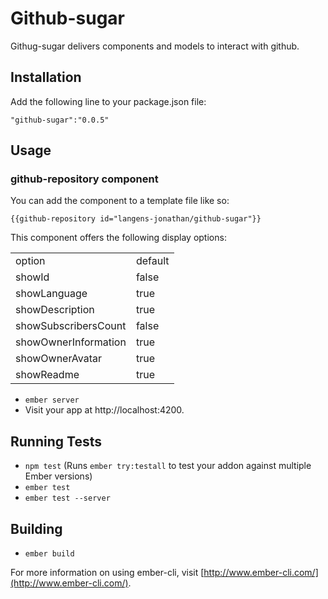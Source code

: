 # Github-sugar

Githug-sugar delivers components and models to interact with github.

## Installation

Add the following line to your package.json file:
```
"github-sugar":"0.0.5"
```

## Usage

### github-repository component
You can add the component to a template file like so:
```
{{github-repository id="langens-jonathan/github-sugar"}}
```
This component offers the following display options:
<table>
<tr><td>option</td><td>default</td></tr>
<tr><td>showId</td><td>false</td></tr>
<tr><td>showLanguage</td><td>true</td></tr>
<tr><td>showDescription</td><td>true</td></tr>
<tr><td>showSubscribersCount</td><td>false</td></tr>
<tr><td>showOwnerInformation</td><td>true</td></tr>
<tr><td>showOwnerAvatar</td><td>true</td></tr>
<tr><td>showReadme</td><td>true</td></tr>
</table>

* `ember server`
* Visit your app at http://localhost:4200.

## Running Tests

* `npm test` (Runs `ember try:testall` to test your addon against multiple Ember versions)
* `ember test`
* `ember test --server`

## Building

* `ember build`

For more information on using ember-cli, visit [http://www.ember-cli.com/](http://www.ember-cli.com/).
